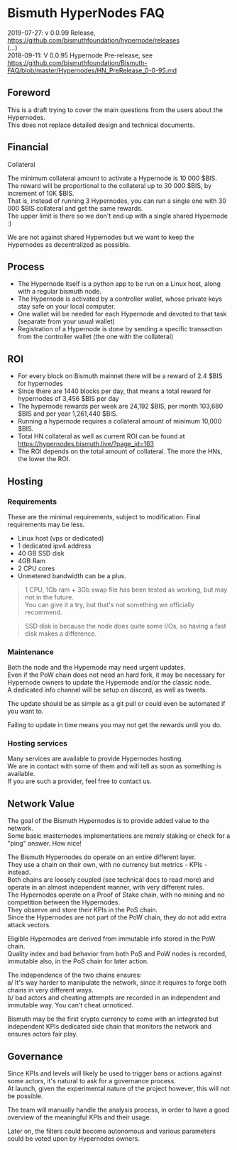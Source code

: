 # Bismuth HyperNodes FAQ

2019-07-27: v 0.0.99 Release, https://github.com/bismuthfoundation/hypernode/releases  
(...)  
2018-09-11: V 0.0.95 Hypernode Pre-release, see https://github.com/bismuthfoundation/Bismuth-FAQ/blob/master/Hypernodes/HN_PreRelease_0-0-95.md


## Foreword
This is a draft trying to cover the main questions from the users about the Hypernodes.  
This does not replace detailed design and technical documents.


## Financial
Collateral

The minimum collateral amount to activate a Hypernode is 10 000 $BIS.  
The reward will be proportional to the collateral up to 30 000 $BIS, by increment of 10K $BIS.  
That is, instead of running 3 Hypernodes, you can run a single one with 30 000 $BIS collateral and get the same rewards.  
The upper limit is there so we don't end up with a single shared Hypernode :) 

We are not against shared Hypernodes but we want to keep the Hypernodes as decentralized as possible.


## Process
- The Hypernode itself is a python app to be run on a Linux host, along with a regular bismuth node.
- The Hypernode is activated by a controller wallet, whose private keys stay safe on your local computer.
- One wallet will be needed for each Hypernode and devoted to that task (separate from your usual wallet)
- Registration of a Hypernode is done by sending a specific transaction from the controller wallet (the one with the collateral)


## ROI
- For every block on Bismuth mainnet there will be a reward of 2.4 $BIS for hypernodes
- Since there are 1440 blocks per day, that means a total reward for hypernodes of 3,456 $BIS per day
- The hypernode rewards per week are 24,192 $BIS, per month 103,680 $BIS and per year 1,261,440 $BIS.
- Running a hypernode requires a collateral amount of minimum 10,000 $BIS.
- Total HN collateral as well as current ROI can be found at https://hypernodes.bismuth.live/?page_id=163
- The ROI depends on the total amount of collateral. The more the HNs, the lower the ROI.

## Hosting

### Requirements

These are the minimal requirements, subject to modification. Final requirements may be less.  

- Linux host (vps or dedicated)
- 1 dedicated ipv4 address
- 40 GB SSD disk 
- 4GB Ram
- 2 CPU cores
- Unmetered bandwidth can be a plus.

> 1 CPU, 1Gb ram + 3Gb swap file has been tested as working, but may not in the future.  
You can give it a try, but that's not something we officially recommend.

> SSD disk is because the node does quite some I/Os, so having a fast disk makes a difference.


### Maintenance

Both the node and the Hypernode may need urgent updates.  
Even if the PoW chain does not need an hard fork, it may be necessary for Hypernode owners to update the Hypernode and/or the classic node.  
A dedicated info channel will be setup on discord, as well as tweets.

The update should be as simple as a git pull or could even be automated if you want to.

Failing to update in time means you may not get the rewards until you do.

### Hosting services

Many services are available to provide Hypernodes hosting.  
We are in contact with some of them and will tell as soon as something is available.  
If you are such a provider, feel free to contact us.

## Network Value

The goal of the Bismuth Hypernodes is to provide added value to the network.  
Some basic masternodes implementations are merely staking or check for a "ping" answer. How nice!

The Bismuth Hypernodes do operate on an entire different layer.  
They use a chain on their own, with no currency but metrics - KPIs - instead.  
Both chains are loosely coupled (see technical docs to read more) and operate in an almost independent manner, with very different rules.  
The Hypernodes operate on a Proof of Stake chain, with no mining and no competition between the Hypernodes.  
They observe and store their KPIs in the PoS chain.  
Since the Hypernodes are not part of the PoW chain, they do not add extra attack vectors.  

Eligible Hypernodes are derived from immutable info stored in the PoW chain.  
Quality index and bad behavior from both PoS and PoW nodes is recorded, immutable also, in the PoS chain for later action.

The independence of the two chains ensures:  
a/ It's way harder to manipulate the network, since it requires to forge both chains in very different ways.  
b/ bad actors and cheating attempts are recorded in an independent and immutable way. You can't cheat unnoticed.

Bismuth may be the first crypto currency to come with an integrated but independent KPIs dedicated side chain that monitors the network and ensures actors fair play.

## Governance

Since KPIs and levels will likely be used to trigger bans or actions against some actors, it's natural to ask for a governance process.  
At launch, given the experimental nature of the project however, this will not be possible.

The team will manually handle the analysis process, in order to have a good overview of the meaningful KPIs and their usage.

Later on, the filters could become autonomous and various parameters could be voted upon by Hypernodes owners.

